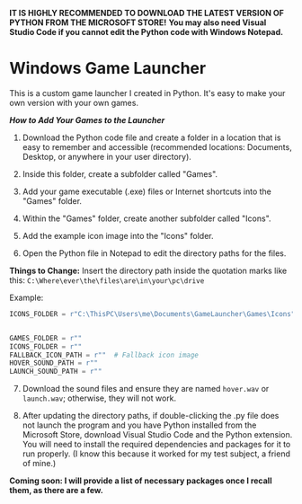 **IT IS HIGHLY RECOMMENDED TO DOWNLOAD THE LATEST VERSION OF PYTHON FROM THE MICROSOFT STORE!** **You may also need Visual Studio Code if you cannot edit the Python code with Windows Notepad.**

# Windows Game Launcher
This is a custom game launcher I created in Python. It's easy to make your own version with your own games.

**_How to Add Your Games to the Launcher_**
1. Download the Python code file and create a folder in a location that is easy to remember and accessible (recommended locations: Documents, Desktop, or anywhere in your user directory).

2. Inside this folder, create a subfolder called "Games".

3. Add your game executable (.exe) files or Internet shortcuts into the "Games" folder.

4. Within the "Games" folder, create another subfolder called "Icons".

5. Add the example icon image into the "Icons" folder.

6. Open the Python file in Notepad to edit the directory paths for the files.

**Things to Change:**
Insert the directory path inside the quotation marks like this: 
`C:\Where\ever\the\files\are\in\your\pc\drive`

Example:
```python
ICONS_FOLDER = r"C:\ThisPC\Users\me\Documents\GameLauncher\Games\Icons"


GAMES_FOLDER = r""
ICONS_FOLDER = r""
FALLBACK_ICON_PATH = r""  # Fallback icon image
HOVER_SOUND_PATH = r""
LAUNCH_SOUND_PATH = r""
```

7. Download the sound files and ensure they are named `hover.wav` or `launch.wav`; otherwise, they will not work.

8. After updating the directory paths, if double-clicking the .py file does not launch the program and you have Python installed from the Microsoft Store, download Visual Studio Code and the Python extension. You will need to install the required dependencies and packages for it to run properly. (I know this because it worked for my test subject, a friend of mine.)

**Coming soon: I will provide a list of necessary packages once I recall them, as there are a few.**
